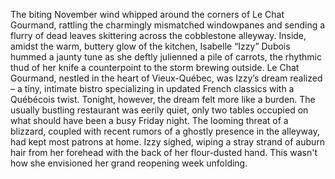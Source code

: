 The biting November wind whipped around the corners of Le Chat Gourmand, rattling the charmingly mismatched windowpanes and sending a flurry of dead leaves skittering across the cobblestone alleyway. Inside, amidst the warm, buttery glow of the kitchen,  Isabelle “Izzy” Dubois hummed a jaunty tune as she deftly julienned a pile of carrots, the rhythmic thud of her knife a counterpoint to the storm brewing outside.  Le Chat Gourmand, nestled in the heart of Vieux-Québec, was Izzy’s dream realized – a tiny, intimate bistro specializing in updated French classics with a Québécois twist. Tonight, however, the dream felt more like a burden. The usually bustling restaurant was eerily quiet, only two tables occupied on what should have been a busy Friday night.  The looming threat of a blizzard, coupled with recent rumors of a ghostly presence in the alleyway, had kept most patrons at home.  Izzy sighed, wiping a stray strand of auburn hair from her forehead with the back of her flour-dusted hand. This wasn't how she envisioned her grand reopening week unfolding.
